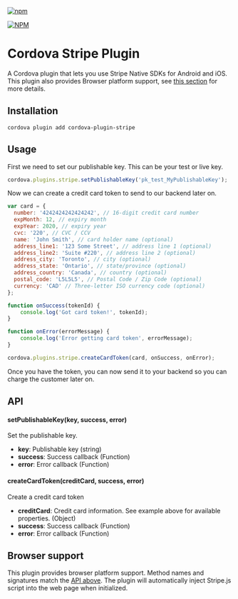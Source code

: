 [![npm](https://img.shields.io/npm/l/express.svg)](https://www.npmjs.com/package/cordova-plugin-stripe)

[![NPM](https://nodei.co/npm/cordova-plugin-stripe.png?stars&downloads)](https://nodei.co/npm/cordova-plugin-stripe/)


# Cordova Stripe Plugin
A Cordova plugin that lets you use Stripe Native SDKs for Android and iOS. This plugin also provides Browser platform support, see [this section](#browsersupport) for more details.

## Installation
```shell
cordova plugin add cordova-plugin-stripe
```

## Usage

First we need to set our publishable key. This can be your test or live key.
```javascript
cordova.plugins.stripe.setPublishableKey('pk_test_MyPublishableKey');
```

Now we can create a credit card token to send to our backend later on.

```javascript
var card = {
  number: '4242424242424242', // 16-digit credit card number
  expMonth: 12, // expiry month
  expYear: 2020, // expiry year
  cvc: '220', // CVC / CCV 
  name: 'John Smith', // card holder name (optional)
  address_line1: '123 Some Street', // address line 1 (optional)
  address_line2: 'Suite #220', // address line 2 (optional)
  address_city: 'Toronto', // city (optional)
  address_state: 'Ontario', // state/province (optional)
  address_country: 'Canada', // country (optional)
  postal_code: 'L5L5L5', // Postal Code / Zip Code (optional)
  currency: 'CAD' // Three-letter ISO currency code (optional)
};

function onSuccess(tokenId) {
    console.log('Got card token!', tokenId);
}

function onError(errorMessage) {
    console.log('Error getting card token', errorMessage);
}

cordova.plugins.stripe.createCardToken(card, onSuccess, onError);
```

Once you have the token, you can now send it to your backend so you can charge the customer later on.


## API

#### setPublishableKey(key, success, error)
Set the publishable key.
* **key**: Publishable key (string)
* **success**: Success callback (Function)
* **error**: Error callback (Function)

#### createCardToken(creditCard, success, error)
Create a credit card token
* **creditCard**: Credit card information. See example above for available properties. (Object)
* **success**: Success callback (Function)
* **error**: Error callback (Function)


## Browser support
This plugin provides browser platform support. Method names and signatures match the [API above](#api). The plugin will automatically inject Stripe.js script into the web page when initialized. 